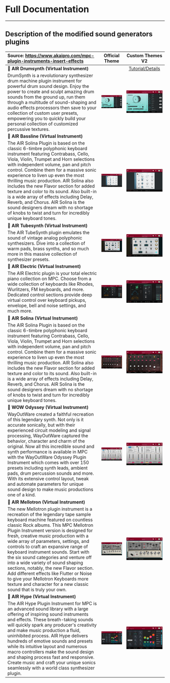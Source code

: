 # Full Documentation

---

## Description of the modified sound generators plugins

Source: https://www.akaipro.com/mpc-plugin-instruments-insert-effects | Official Theme | Custom Themes V2 |
:--------------------------------------- | :---: | :------: |
:musical_keyboard: **AIR Drumsynth (Virtual Instrument)** |  | [Tutorial/Details](PLUGIN-INST-SOLINA.md) |
DrumSynth is a revolutionary synthesizer drum machine plugin instrument for powerful drum sound design. Enjoy the power to create and sculpt amazing drum sounds from the ground up, run them through a multitude of sound-shaping and audio effects processors then save to your collection of custom user presets, empowering you to quickly build your personal collection of customized percussive textures. | <img src="images/mpc-plugins-effects-drumsynth-a-img.png"> | <img src="images/mpc-plugins-effects-drumsynth-a-img.png"> |
:musical_keyboard: **AIR Bassline (Virtual Instrument)** | |  |
The AIR Solina Plugin is based on the classic 6-timbre polyphonic keyboard instrument featuring Contrabass, Cello, Viola, Violin, Trumpet and Horn selections with independent volume, pan and pitch control. Combine them for a massive sonic experience to liven up even the most thrilling music production. AIR Solina also includes the new Flavor section for added texture and color to its sound. Also built-in is a wide array of effects including Delay, Reverb, and Chorus. AIR Solina is the sound designers dream with no shortage of knobs to twist and turn for incredibly unique keyboard tones. | <img src="images/mpc-plugins-effects-bassline-a-img.png"> | <img src="images/mpc-plugins-effects-bassline-a-img.png"> |
:musical_keyboard: **AIR Tubesynth (Virtual Instrument)** | |  |
The AIR TubeSynth plugin emulates the sound of vintage analog polyphonic synthesizers. Dive into a collection of warm pads, brass synths, and so much more in this massive collection of synthesizer presets. | <img src="images/mpc-plugins-effects-tubesynth-a-img.png"> | <img src="images/mpc-plugins-effects-tubesynth-a-img.png"> |
:musical_keyboard: **AIR Electric (Virtual Instrument)** | |  |
The AIR Electric plugin is your total electric piano collection on MPC. Choose from a wide collection of keyboards like Rhodes, Wurlitzers, FM keyboards, and more. Dedicated control sections provide deep virtual control over keyboard pickups, envelope, bell and noise settings, and much more. | <img src="images/mpc-plugins-effects-electric-a-img.png"> | <img src="images/mpc-plugins-effects-electric-a-img.png"> |
:musical_keyboard: **AIR Solina (Virtual Instrument)** | |  |
The AIR Solina Plugin is based on the classic 6-timbre polyphonic keyboard instrument featuring Contrabass, Cello, Viola, Violin, Trumpet and Horn selections with independent volume, pan and pitch control. Combine them for a massive sonic experience to liven up even the most thrilling music production. AIR Solina also includes the new Flavor section for added texture and color to its sound. Also built-in is a wide array of effects including Delay, Reverb, and Chorus. AIR Solina is the sound designers dream with no shortage of knobs to twist and turn for incredibly unique keyboard tones. | <img src="images/mpc-plugins-effects-solina-img.png"> | <img src="images/mpc-plugins-effects-solina-img.png"> |
:musical_keyboard: **WOW Odyssey (Virtual Instrument)** | |  |
WayOutWare created a faithful recreation of this legendary synth. Not only is it accurate sonically, but with their experienced circuit modeling and signal processing, WayOutWare captured the behavior, character and charm of the original. Now all this incredible sound and synth performance is available in MPC with the WayOutWare Odyssey Plugin Instrument which comes with over 150 presets including synth leads, ambient pads, drum percussion sounds and more. With its extensive control layout, tweak and automate parameters for unique sound design to make music productions one of a kind. | <img src="images/mpc-plugins-effects-odyssey-img.png"> | <img src="images/mpc-plugins-effects-odyssey-img.png"> |
:musical_keyboard: **AIR Mellotron (Virtual Instrument)** | |  |
The new Mellotron plugin instrument is a recreation of the legendary tape sample keyboard machine featured on countless classic Rock albums. This MPC Mellotron Plugin Instrument version is designed for fresh, creative music production with a wide array of parameters, settings, and controls to craft an expansive range of keyboard instrument sounds. Start with the six sound categories and venture off into a wide variety of sound shaping sections, notably, the new Flavor section. Add different effects like Flutter or Noise to give your Mellotron Keyboards more texture and character for a new classic sound that is truly your own. | <img src="images/mpc-plugins-effects-mellotron-img.png"> | <img src="images/mpc-plugins-effects-mellotron-img.png"> |
:musical_keyboard: **AIR Hype (Virtual Instrument)** | |  |
The AIR Hype Plugin Instrument for MPC is an advanced sound library with a large offering of inspiring sound instruments and effects. These breath-taking sounds will quickly spark any producer's creativity and make music production a fluid, uninhibited process. AIR Hype delivers hundreds of emotive sounds and presets while its intuitive layout and numerous macro controllers make the sound design and shaping process fast and responsive. Create music and craft your unique sonics seamlessly with a world class synthesizer plugin. | <img src="images/mpc-plugins-effects-hype-img.png"> | <img src="images/mpc-plugins-effects-hype-img.png"> |



